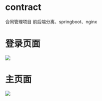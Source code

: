 # contract
合同管理项目
前后端分离、springboot、nginx
# 登录页面
![](//cdn.jsdelivr.net/gh/matthews84/contract/demo/login.png)
# 主页面
![](//cdn.jsdelivr.net/gh/matthews84/contract/demo/main.png)
